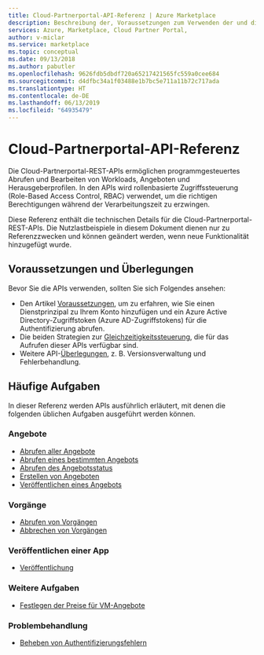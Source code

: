 ```yaml
---
title: Cloud-Partnerportal-API-Referenz | Azure Marketplace
description: Beschreibung der, Voraussetzungen zum Verwenden der und die Liste der Marketplace-API-Vorgänge.
services: Azure, Marketplace, Cloud Partner Portal,
author: v-miclar
ms.service: marketplace
ms.topic: conceptual
ms.date: 09/13/2018
ms.author: pabutler
ms.openlocfilehash: 9626fdb5dbdf720a65217421565fc559a0cee684
ms.sourcegitcommit: d4dfbc34a1f03488e1b7bc5e711a11b72c717ada
ms.translationtype: HT
ms.contentlocale: de-DE
ms.lasthandoff: 06/13/2019
ms.locfileid: "64935479"
---
```

<a name="cloud-partner-portal-api-reference"></a>Cloud-Partnerportal-API-Referenz
==================================

Die Cloud-Partnerportal-REST-APIs ermöglichen programmgesteuertes Abrufen und Bearbeiten von Workloads, Angeboten und Herausgeberprofilen. In den APIs wird rollenbasierte Zugriffssteuerung (Role-Based Access Control, RBAC) verwendet, um die richtigen Berechtigungen während der Verarbeitungszeit zu erzwingen.

Diese Referenz enthält die technischen Details für die Cloud-Partnerportal-REST-APIs. Die Nutzlastbeispiele in diesem Dokument dienen nur zu Referenzzwecken und können geändert werden, wenn neue Funktionalität hinzugefügt wurde.


<a name="prerequisites-and-considerations"></a>Voraussetzungen und Überlegungen
-------------------------------

Bevor Sie die APIs verwenden, sollten Sie sich Folgendes ansehen:

- Den Artikel [Voraussetzungen](./cloud-partner-portal-api-prerequisites.md), um zu erfahren, wie Sie einen Dienstprinzipal zu Ihrem Konto hinzufügen und ein Azure Active Directory-Zugriffstoken (Azure AD-Zugriffstokens) für die Authentifizierung abrufen. 
- Die beiden Strategien zur [Gleichzeitigkeitssteuerung](./cloud-partner-portal-api-concurrency-control.md),
die für das Aufrufen dieser APIs verfügbar sind.
- Weitere API-[Überlegungen](./cloud-partner-portal-api-considerations.md), z. B. Versionsverwaltung und Fehlerbehandlung.


<a name="common-tasks"></a>Häufige Aufgaben
------------
In dieser Referenz werden APIs ausführlich erläutert, mit denen die folgenden üblichen Aufgaben ausgeführt werden können.


### <a name="offers"></a>Angebote

-   [Abrufen aller Angebote](./cloud-partner-portal-api-retrieve-offers.md)
-   [Abrufen eines bestimmten Angebots](./cloud-partner-portal-api-retrieve-specific-offer.md)
-   [Abrufen des Angebotsstatus](./cloud-partner-portal-api-retrieve-offer-status.md)
-   [Erstellen von Angeboten](./cloud-partner-portal-api-creating-offer.md)
-   [Veröffentlichen eines Angebots](./cloud-partner-portal-api-publish-offer.md)

### <a name="operations"></a>Vorgänge

-   [Abrufen von Vorgängen](./cloud-partner-portal-api-retrieve-operations.md)
-   [Abbrechen von Vorgängen](./cloud-partner-portal-api-cancel-operations.md)

### <a name="publish-an-app"></a>Veröffentlichen einer App

-   [Veröffentlichung](./cloud-partner-portal-api-go-live.md)

### <a name="other-tasks"></a>Weitere Aufgaben

-   [Festlegen der Preise für VM-Angebote](./cloud-partner-portal-api-setting-price.md)

### <a name="troubleshooting"></a>Problembehandlung

-   [Beheben von Authentifizierungsfehlern](./cloud-partner-portal-api-troubleshooting-authentication-errors.md)
